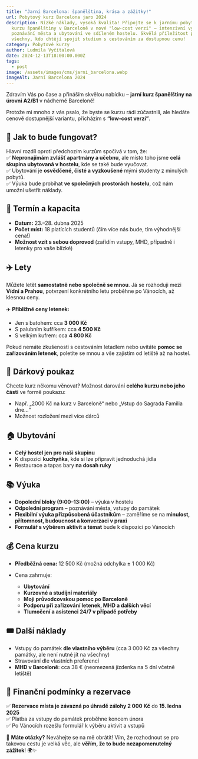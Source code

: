 ```yaml
---
title: "Jarní Barcelona: španělština, krása a zážitky!"
url: Pobytový kurz Barcelona jaro 2024
description: Nízké náklady, vysoká kvalita! Připojte se k jarnímu pobytovému
  kurzu španělštiny v Barceloně v nové "low-cost verzi" – intenzivní výuka,
  poznávání města a ubytování ve sdíleném hostelu. Skvělá příležitost pro
  všechny, kdo chtějí spojit studium s cestováním za dostupnou cenu!
category: Pobytové kurzy
author: Ludmila Vyčítalová
date: 2024-12-13T18:00:00.000Z
tags:
  - post
image: /assets/images/cms/jarni_barcelona.webp
imageAlt: Jarní Barcelona 2024
---
```

Zdravím Vás po čase a přináším skvělou nabídku – **jarní kurz španělštiny na úrovni A2/B1** v nádherné Barceloně!  

Protože mi mnoho z vás psalo, že byste se kurzu rádi zúčastnili, ale hledáte cenově dostupnější variantu, přicházím s **“low-cost verzí”**.  

## 🔹 Jak to bude fungovat?

Hlavní rozdíl oproti předchozím kurzům spočívá v tom, že:\
✅ **Nepronajímám zvlášť apartmány a učebnu**, ale místo toho jsme **celá skupina ubytovaná v hostelu**, kde se také bude vyučovat.\
✅ Ubytování je **osvědčené, čisté a vyzkoušené** mými studenty z minulých pobytů.\
✅ Výuka bude probíhat **ve společných prostorách hostelu**, což nám umožní ušetřit náklady.  

## 📅 Termín a kapacita

* **Datum:** 23.–28. dubna 2025  
* **Počet míst:** 18 platících studentů (čím více nás bude, tím výhodnější cena!)  
* **Možnost vzít s sebou doprovod** (zařídím vstupy, MHD, případně i letenky pro vaše blízké)  

## ✈️ Lety

Můžete letět **samostatně nebo společně se mnou**. Já se rozhoduji mezi **Vídní a Prahou**, potvrzení konkrétního letu proběhne po Vánocích, až klesnou ceny.  

✈️ **Přibližné ceny letenek:**  

* Jen s batohem: cca **3 000 Kč**  
* S palubním kufříkem: cca **4 500 Kč**  
* S velkým kufrem: cca **4 800 Kč**  

Pokud nemáte zkušenosti s cestováním letadlem nebo uvítáte **pomoc se zařizováním letenek**, poletíte se mnou a vše zajistím od letiště až na hostel.  

## 🎁 Dárkový poukaz

Chcete kurz někomu věnovat? Možnost darování **celého kurzu nebo jeho části** ve formě poukazu:  

* Např. „2000 Kč na kurz v Barceloně“ nebo „Vstup do Sagrada Familia dne…“  
* Možnost rozložení mezi více dárců  

## 🏠 Ubytování

* **Celý hostel jen pro naši skupinu**  
* K dispozici **kuchyňka**, kde si lze připravit jednoduchá jídla  
* Restaurace a tapas bary **na dosah ruky**  

## 📚 Výuka

* **Dopolední bloky (9:00–13:00)** – výuka v hostelu  
* **Odpolední program** – poznávání města, vstupy do památek  
* **Flexibilní výuka přizpůsobená účastníkům** – zaměříme se na **minulost, přítomnost, budoucnost a konverzaci v praxi**  
* **Formulář s výběrem aktivit a témat** bude k dispozici po Vánocích  

## 💰 Cena kurzu

* **Předběžná cena:** 12 500 Kč (možná odchylka ± 1 000 Kč)  
* Cena zahrnuje:  

  * **Ubytování**  
  * **Kurzovné a studijní materiály**  
  * **Moji průvodcovskou pomoc po Barceloně**  
  * **Podporu při zařizování letenek, MHD a dalších věcí**  
  * **Tlumočení a asistenci 24/7 v případě potřeby**  

## 🎟️ Další náklady

* Vstupy do památek **dle vlastního výběru** (cca 3 000 Kč za všechny památky, ale není nutné jít na všechny)  
* Stravování dle vlastních preferencí  
* **MHD v Barceloně**: cca 38 € (neomezená jízdenka na 5 dní včetně letiště)  

## 📌 Finanční podmínky a rezervace

✅ **Rezervace místa je závazná po úhradě zálohy 2 000 Kč** do **15. ledna 2025**\
✅ Platba za vstupy do památek proběhne koncem února\
✅ Po Vánocích rozešlu formulář k výběru aktivit a vstupů  

🔹 **Máte otázky?** Neváhejte se na mě obrátit! Vím, že rozhodnout se pro takovou cestu je velká věc, ale **věřím, že to bude nezapomenutelný zážitek**! 🌍✨
